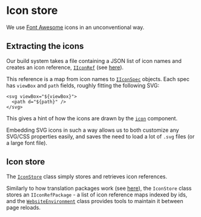 # Icon store

We use [Font Awesome](https://fontawesome.com/) icons in an unconventional way.

## Extracting the icons

Our build system takes a file containing a JSON list of icon names and creates an icon reference, [`IIconRef`](../common/icon_store/types.ts) (see [here](../../build/#icon-references)).

This reference is a map from icon names to [`IIconSpec`](../common/icon_store/types.ts) objects. Each spec has `viewBox` and `path` fields, roughly fitting the following SVG:
```
<svg viewBox="${viewBox}">
  <path d="${path}" />
</svg>
```

This gives a hint of how the icons are drawn by the [`icon`](../components/icon.ts) component.

Embedding SVG icons in such a way allows us to both customize any SVG/CSS properties easily, and saves the need to load a lot of `.svg` files (or a large font file).

## Icon store

The [`IconStore`](./store.ts) class simply stores and retrieves icon references.

Similarly to how translation packages work (see [here](../translation#translation-packages)), the `IconStore` class stores an `IIconRefPackage` - a list of icon reference maps indexed by ids, and the [`WebsiteEnvironment`](../environment.ts) class provides tools to maintain it between page reloads.
